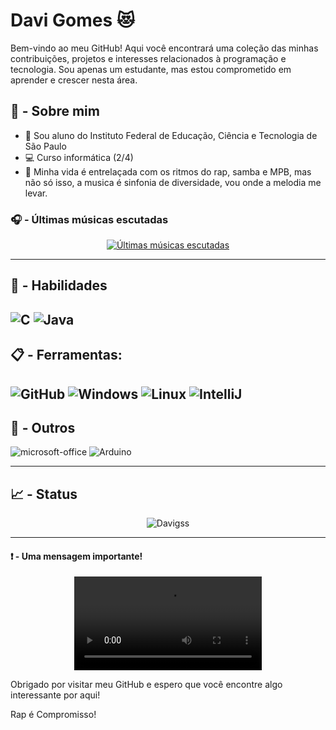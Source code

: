 # Davi Gomes 😻
Bem-vindo ao meu GitHub! Aqui você encontrará uma coleção das minhas contribuições, projetos e interesses relacionados à programação e tecnologia. Sou apenas um estudante, mas estou comprometido em aprender e crescer nesta área.

## 📖 - Sobre mim

- 📃 Sou aluno do Instituto Federal de Educação, Ciência e Tecnologia de São Paulo 
- 💻 Curso informática (2/4)
- 🎵 Minha vida é entrelaçada com os ritmos do rap, samba e MPB, mas não só isso, a musica é sinfonia de diversidade, vou onde a melodia me levar.

### 🎧 - Últimas músicas escutadas

<div align="center">
   
[![Últimas músicas escutadas](https://lastfm-recently-played.vercel.app/api?user=Dav_gss&width=500&header_size=none&loved=true&loved_style=3)](last.fm/user/Dav_gss)

</div>

---

## 🏃 -  Habilidades

![C](https://img.shields.io/badge/-C-A8B9CC?logo=c&logoColor=black&style=for-the-badge)
![Java](https://img.shields.io/badge/Java-ED8B00?style=for-the-badge&logo=openjdk&logoColor=white)
---

## 📋 - Ferramentas:

![GitHub](https://img.shields.io/badge/github-%23121011.svg?style=for-the-badge&logo=github&logoColor=white)
![Windows](https://img.shields.io/badge/Windows-0078D6?style=for-the-badge&logo=windows&logoColor=white)
![Linux](https://img.shields.io/badge/Linux-FCC624?style=for-the-badge&logo=linux&logoColor=black)
![IntelliJ](https://img.shields.io/badge/IntelliJ-000000.svg?style=for-the-badge&logo=intellij-idea&logoColor=white)
---
## 🙏 - Outros

![microsoft-office](https://img.shields.io/badge/Office-D83B01?style=for-the-badge&logo=microsoft-office&logoColor=white)
![Arduino](https://img.shields.io/badge/-Arduino-00979D?style=for-the-badge&logo=Arduino&logoColor=white)

---

## 📈 - Status

<p align="center"> <img src="https://github-readme-stats.vercel.app/api?username=Davigss&show_icons=true&theme=radical" alt="Davigss" />
  
---

#### ❗ - Uma mensagem importante!

<p align="center"> <video src="https://github.com/Davigss/Davigss/assets/126773080/5dccbd3a-5e4e-4e3c-b5ed-ebadb9a656d8" />


Obrigado por visitar meu GitHub e espero que você encontre algo interessante por aqui!

Rap é Compromisso!
